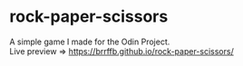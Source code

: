 # rock-paper-scissors

A simple game I made for the Odin Project.  
Live preview => https://brrffb.github.io/rock-paper-scissors/
